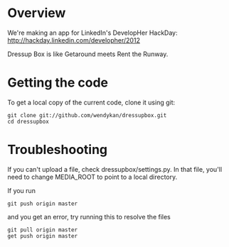 Overview
========

We're making an app for LinkedIn's DevelopHer HackDay: http://hackday.linkedin.com/developher/2012

Dressup Box is like Getaround meets Rent the Runway.

Getting the code
================

To get a local copy of the current code, clone it using git:

    git clone git://github.com/wendykan/dressupbox.git
    cd dressupbox

Troubleshooting
===============

If you can't upload a file, check dressupbox/settings.py. In that file, you'll need to change
MEDIA_ROOT to point to a local directory.

If you run

    git push origin master

and you get an error, try running this to resolve the files

    git pull origin master
    get push origin master